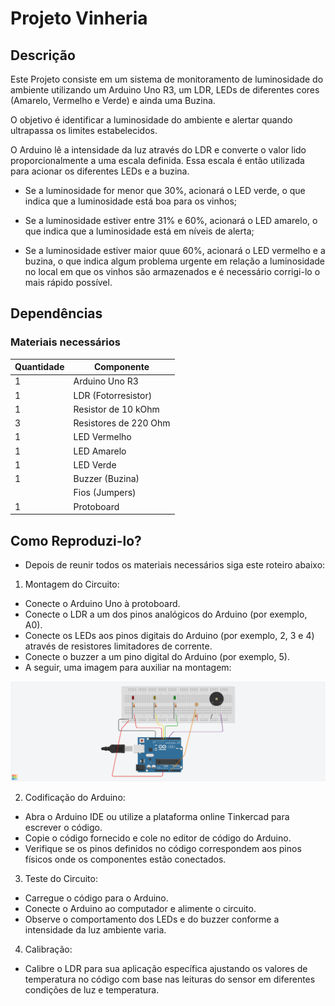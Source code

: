 # Projeto Vinheria

## Descrição 
Este Projeto consiste em um sistema de monitoramento de luminosidade do ambiente utilizando um Arduino Uno R3, um LDR, LEDs de diferentes cores (Amarelo, Vermelho e Verde) e ainda uma Buzina.

O objetivo é identificar a luminosidade do ambiente e alertar quando ultrapassa os limites estabelecidos.

O Arduino lê a intensidade da luz através do LDR e converte o valor lido proporcionalmente a uma escala definida.
Essa escala é então utilizada para acionar os diferentes LEDs e a buzina.

- Se a luminosidade for menor que 30%, acionará o LED verde, o que indica que a luminosidade está boa para os vinhos;

- Se a luminosidade estiver entre 31% e 60%, acionará o LED amarelo, o que indica que a luminosidade está em níveis de alerta;

- Se a luminosidade estiver maior quue 60%, acionará o LED vermelho e a buzina, o que indica algum problema urgente em relação a luminosidade no local em que os vinhos são armazenados e é necessário corrigi-lo o mais rápido possível. 


## Dependências
### Materiais necessários

| Quantidade| Componente | 
|---------- |----------|
| 1         | Arduino Uno R3   |
| 1    | LDR (Fotorresistor)   | 
|1     | Resistor de 10 kOhm|
|3     | Resistores de 220 Ohm|
|1     | LED Vermelho |
|1     |LED Amarelo|
|1     |LED Verde|
|1     |Buzzer (Buzina)|
|      |Fios (Jumpers)|
|1     |Protoboard|


## Como Reproduzi-lo?

- Depois de reunir todos os materiais necessários siga este roteiro abaixo:
  
1. Montagem do Circuito:

- Conecte o Arduino Uno à protoboard.
- Conecte o LDR a um dos pinos analógicos do Arduino (por exemplo, A0).
- Conecte os LEDs aos pinos digitais do Arduino (por exemplo, 2, 3 e 4) através de resistores limitadores de corrente.
- Conecte o buzzer a um pino digital do Arduino (por exemplo, 5).
- A seguir, uma imagem para auxiliar na montagem:

<img src="https://github.com/Giulia-Rocha/CP1-Edge/blob/main/Checkpoint-1.png"  width="1500"/>



2. Codificação do Arduino:

- Abra o Arduino IDE ou utilize a plataforma online Tinkercad para escrever o código.
- Copie o código fornecido e cole no editor de código do Arduino.
- Verifique se os pinos definidos no código correspondem aos pinos físicos onde os componentes estão conectados.



3. Teste do Circuito:

- Carregue o código para o Arduino.
- Conecte o Arduino ao computador e alimente o circuito.
- Observe o comportamento dos LEDs e do buzzer conforme a intensidade da luz ambiente varia.




4. Calibração:

- Calibre o LDR para sua aplicação específica ajustando os valores de temperatura no código com base nas leituras do sensor em diferentes condições de luz e temperatura.





